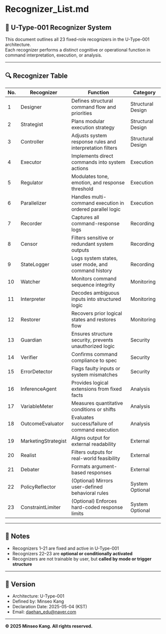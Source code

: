 # Recognizer_List.md

## 🧠 U-Type-001 Recognizer System

This document outlines all 23 fixed-role recognizers in the U-Type-001 architecture.  
Each recognizer performs a distinct cognitive or operational function in command interpretation, execution, or analysis.

---

## 🔍 Recognizer Table

| No. | Recognizer | Function | Category |
|-----|------------|----------|----------|
| 1 | Designer | Defines structural command flow and priorities | Structural Design |
| 2 | Strategist | Plans modular execution strategy | Structural Design |
| 3 | Controller | Adjusts system response rules and interpretation filters | Structural Design |
| 4 | Executor | Implements direct commands into system actions | Execution |
| 5 | Regulator | Modulates tone, emotion, and response threshold | Execution |
| 6 | Parallelizer | Handles multi-command execution in ordered parallel logic | Execution |
| 7 | Recorder | Captures all command-response logs | Recording |
| 8 | Censor | Filters sensitive or redundant system outputs | Recording |
| 9 | StateLogger | Logs system states, user mode, and command history | Recording |
|10 | Watcher | Monitors command sequence integrity | Monitoring |
|11 | Interpreter | Decodes ambiguous inputs into structured logic | Monitoring |
|12 | Restorer | Recovers prior logical states and restores flow | Monitoring |
|13 | Guardian | Ensures structure security, prevents unauthorized logic | Security |
|14 | Verifier | Confirms command compliance to spec | Security |
|15 | ErrorDetector | Flags faulty inputs or system mismatches | Security |
|16 | InferenceAgent | Provides logical extensions from fixed facts | Analysis |
|17 | VariableMeter | Measures quantitative conditions or shifts | Analysis |
|18 | OutcomeEvaluator | Evaluates success/failure of command execution | Analysis |
|19 | MarketingStrategist | Aligns output for external readability | External |
|20 | Realist | Filters outputs for real-world feasibility | External |
|21 | Debater | Formats argument-based responses | External |
|22 | PolicyReflector | (Optional) Mirrors user-defined behavioral rules | System Optional |
|23 | ConstraintLimiter | (Optional) Enforces hard-coded response limits | System Optional |

---

## 📌 Notes

- Recognizers 1–21 are fixed and active in U-Type-001  
- Recognizers 22–23 are **optional or conditionally activated**  
- Recognizers are not trainable by user, but **called by mode or trigger structure**

---

## 🧾 Version

- Architecture: U-Type-001  
- Defined by: Minseo Kang  
- Declaration Date: 2025-05-04 (KST)  
- Email: daehan_edu@naver.com

---

**© 2025 Minseo Kang. All rights reserved.**
